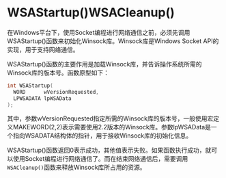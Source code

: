 # WSAStartup()WSACleanup()

在Windows平台下，使用Socket编程进行网络通信之前，必须先调用WSAStartup()函数来初始化Winsock库。Winsock库是Windows Socket API的实现，用于支持网络通信。

WSAStartup()函数的主要作用是加载Winsock库，并告诉操作系统所需的Winsock库的版本号。函数原型如下：

```c
int WSAStartup(
  WORD      wVersionRequested,
  LPWSADATA lpWSAData
);
```

其中，参数wVersionRequested指定所需的Winsock库的版本号，一般使用宏定义MAKEWORD(2,2)表示需要使用2.2版本的Winsock库。参数lpWSAData是一个指向WSADATA结构体的指针，用于接收Winsock库的初始化信息。

WSAStartup()函数返回0表示成功，其他值表示失败。如果函数执行成功，就可以使用Socket编程进行网络通信了。而在结束网络通信后，需要调用`WSACleanup()`函数来释放Winsock库所占用的资源。

